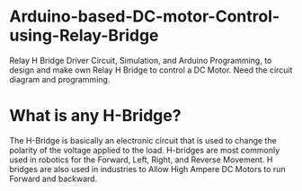 # Arduino-based-DC-motor-Control-using-Relay-Bridge

Relay H Bridge Driver Circuit, Simulation, and Arduino Programming, to design and make own Relay H Bridge to control a DC Motor. Need the circuit diagram and programming. 

# What is any H-Bridge?
The H-Bridge is basically an electronic circuit that is used to change the polarity of the voltage applied to the load. H-bridges are most commonly used in robotics for the Forward, Left, Right, and Reverse Movement. H bridges are also used in industries to Allow High Ampere DC Motors to run Forward and backward.
